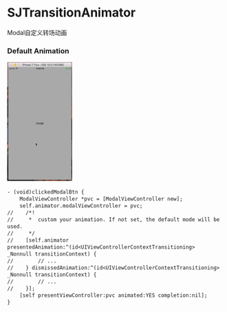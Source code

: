 # SJTransitionAnimator
Modal自定义转场动画

### Default Animation
<img src = "https://github.com/changsanjiang/SJTransitionAnimator/blob/master/SJTransitionAnimator/defaultAnimation.gif" width = "30%" />

```
- (void)clickedModalBtn {
    ModalViewController *pvc = [ModalViewController new];
    self.animator.modalViewController = pvc;
//    /*!
//     *  custom your animation. If not set, the default mode will be used.
//     */
//    [self.animator presentedAnimation:^(id<UIViewControllerContextTransitioning>  _Nonnull transitionContext) {
//        // ...
//    } dismissedAnimation:^(id<UIViewControllerContextTransitioning>  _Nonnull transitionContext) {
//        // ...
//    }];
    [self presentViewController:pvc animated:YES completion:nil];
}
```
